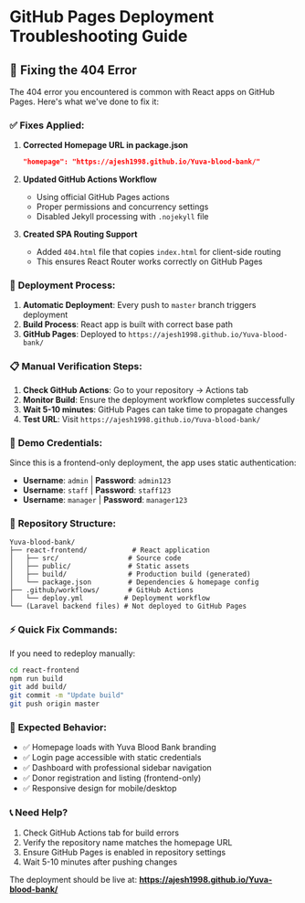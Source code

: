 # GitHub Pages Deployment Troubleshooting Guide

## 🔧 Fixing the 404 Error

The 404 error you encountered is common with React apps on GitHub Pages. Here's what we've done to fix it:

### ✅ **Fixes Applied:**

1. **Corrected Homepage URL in package.json**
   ```json
   "homepage": "https://ajesh1998.github.io/Yuva-blood-bank/"
   ```

2. **Updated GitHub Actions Workflow**
   - Using official GitHub Pages actions
   - Proper permissions and concurrency settings
   - Disabled Jekyll processing with `.nojekyll` file

3. **Created SPA Routing Support**
   - Added `404.html` file that copies `index.html` for client-side routing
   - This ensures React Router works correctly on GitHub Pages

### 🚀 **Deployment Process:**

1. **Automatic Deployment**: Every push to `master` branch triggers deployment
2. **Build Process**: React app is built with correct base path
3. **GitHub Pages**: Deployed to `https://ajesh1998.github.io/Yuva-blood-bank/`

### 📋 **Manual Verification Steps:**

1. **Check GitHub Actions**: Go to your repository → Actions tab
2. **Monitor Build**: Ensure the deployment workflow completes successfully
3. **Wait 5-10 minutes**: GitHub Pages can take time to propagate changes
4. **Test URL**: Visit `https://ajesh1998.github.io/Yuva-blood-bank/`

### 🎯 **Demo Credentials:**

Since this is a frontend-only deployment, the app uses static authentication:

- **Username**: `admin` | **Password**: `admin123`
- **Username**: `staff` | **Password**: `staff123`
- **Username**: `manager` | **Password**: `manager123`

### 🔗 **Repository Structure:**

```
Yuva-blood-bank/
├── react-frontend/           # React application
│   ├── src/                 # Source code
│   ├── public/              # Static assets
│   ├── build/               # Production build (generated)
│   └── package.json         # Dependencies & homepage config
├── .github/workflows/       # GitHub Actions
│   └── deploy.yml          # Deployment workflow
└── (Laravel backend files) # Not deployed to GitHub Pages
```

### ⚡ **Quick Fix Commands:**

If you need to redeploy manually:

```bash
cd react-frontend
npm run build
git add build/
git commit -m "Update build"
git push origin master
```

### 🎯 **Expected Behavior:**

- ✅ Homepage loads with Yuva Blood Bank branding
- ✅ Login page accessible with static credentials
- ✅ Dashboard with professional sidebar navigation
- ✅ Donor registration and listing (frontend-only)
- ✅ Responsive design for mobile/desktop

### 📞 **Need Help?**

1. Check GitHub Actions tab for build errors
2. Verify the repository name matches the homepage URL
3. Ensure GitHub Pages is enabled in repository settings
4. Wait 5-10 minutes after pushing changes

The deployment should be live at: **https://ajesh1998.github.io/Yuva-blood-bank/**
